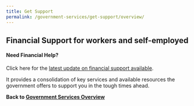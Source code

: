 ```yaml
---
title: Get Support
permalink: /government-services/get-support/overview/
---
```


## Financial Support for workers and self-employed


#### Need Financial Help?
Click here for the <a href="https://articles.life.gov.sg/financial-support-workers-self-employed/" target="_blank">latest update on financial support available</a>. 

It provides a consolidation of key services and available resources the government offers to support you in the tough times ahead.


**Back to [Government Services Overview](/government-services/overview/)**
